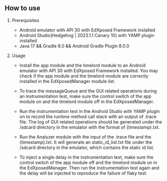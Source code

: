 ## How to use
1. Prerequisites
    - Android emulator with API 30 with EdXposed Framework installed
    - Android Studio(Hedgehog | 2023.1.1 Canary 10) with YAMP plugin installed
    - Java 17 && Gradle 8.0 && Android Gradle Plugin 8.0.0

2. Usage
    - Install the app module and the timelord module  to an Android emulator with API 30 with EdXposed Framework installed. You may check if the app module and the timelord module are correctly installed in the EdXposedManager module list.

    - To trace the messageQueue and the GUI related operations during an instrumentation test, make sure the control switch of the app module on and the timelord module off in the EdXposedManager. 

    - Run the instrumentation test in the Android Studio with YAMP plugin on to record the runtime method call stack with an output of .trace file. The log of GUI related operations should be generated under the /sdcard directory in the emulator with the format of {timestamp}.txt.

    - Run the Analyzer module with the input of the .trace file and the {timestamp}.txt. It will generate an static_id_list.txt file under the /sdcard directory in the emulator, which contains the static id list.

    - To inject a single delay in the instrumentation test, make sure the control switch of the app module off and the timelord module on in the EdXposedManager. Then run the instrumentation test again and the delay will be injected to reproduce the failure of flaky test.



